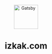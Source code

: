 <p align="center">
  <a href="https://www.gatsbyjs.com/?utm_source=starter&utm_medium=readme&utm_campaign=minimal-starter">
    <img alt="Gatsby" src=".static/my-logo.png" width="80" />
  </a>
</p>
<h1 align="center">
 izkak.com
</h1>
